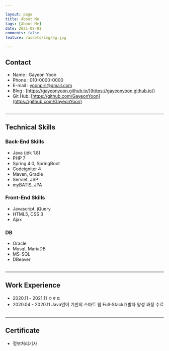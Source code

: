 ```yaml
---

layout: page
title: About Me
tags: [About Me]
date: 2021-08-01
comments: false
feature: /assets/img/bg.jpg

---  
```

 
## Contact
* Name : Gayeon Yoon
* Phone : 010-0000-0000
* E-mail : yoonpiri@gmail.com  
* Blog : [https://gayeonyoon.github.io/](https://gayeonyoon.github.io/)
* Git Hub: [https://github.com/GayeonYoon](https://github.com/GayeonYoon)
<br><br>

------
## Technical Skills
### Back-End Skills 
 * Java (jdk 1.8)
 * PHP 7
 * Spring 4.0, SpringBoot
 * Codeigniter 4
 * Maven, Gradle 
 * Servlet, JSP
 * myBATIS, JPA

### Front-End Skills 
* Javascript, jQuery
 * HTML5, CSS 3 
 * Ajax
   
### DB
 * Oracle
 * Mysql, MariaDB
 * MS-SQL
 * DBeaver
<br><br>

------
## Work Experience
 * 2020.11 - 2021.11 ㅇㅎㅍ
 * 2020.04 - 2020.11 Java언어 기반의 스마트 웹 Full-Stack개발자 양성 과정 수료
<br><br>

------
## Certificate
 * 정보처리기사 

<br><br>

